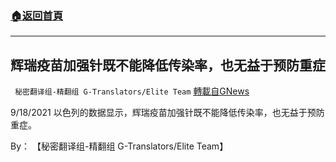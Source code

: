 ###  [:house:返回首頁](https://github.com/ourhimalayas/txt)
---


## 辉瑞疫苗加强针既不能降低传染率，也无益于预防重症
` 秘密翻译组-精翻组 G-Translators/Elite Team` [轉載自GNews](https://gnews.org/zh-hans/1557541/)

9/18/2021 以色列的数据显示，辉瑞疫苗加强针既不能降低传染率，也无益于预防重症。

By： 【秘密翻译组-精翻组 G-Translators/Elite Team】
